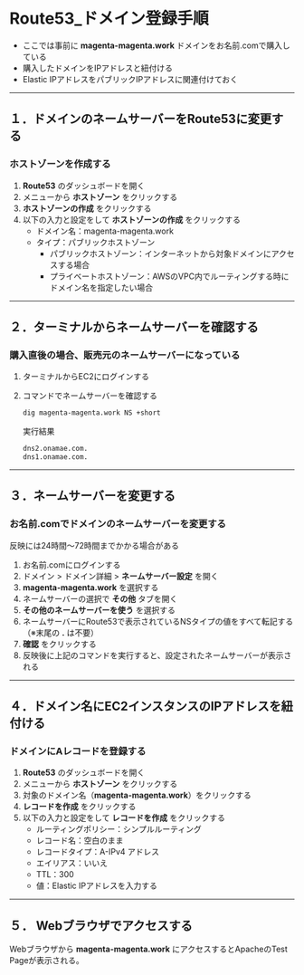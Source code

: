 # Route53_ドメイン登録手順

* ここでは事前に __magenta-magenta.work__ ドメインをお名前.comで購入している
* 購入したドメインをIPアドレスと紐付ける
* Elastic IPアドレスをパブリックIPアドレスに関連付けておく

***

## １．ドメインのネームサーバーをRoute53に変更する

### ホストゾーンを作成する

1. __Route53__ のダッシュボードを開く
2. メニューから __ホストゾーン__ をクリックする
3. __ホストゾーンの作成__ をクリックする
4. 以下の入力と設定をして __ホストゾーンの作成__ をクリックする
    * ドメイン名：magenta-magenta.work
    * タイプ：パブリックホストゾーン
      * パブリックホストゾーン：インターネットから対象ドメインにアクセスする場合
      * プライベートホストゾーン：AWSのVPC内でルーティングする時にドメイン名を指定したい場合

***

## ２．ターミナルからネームサーバーを確認する

### 購入直後の場合、販売元のネームサーバーになっている

1. ターミナルからEC2にログインする
2. コマンドでネームサーバーを確認する

    ```bash
    dig magenta-magenta.work NS +short
    ```

    実行結果

    ```bash
    dns2.onamae.com.
    dns1.onamae.com.
    ```

***

## ３．ネームサーバーを変更する

### お名前.comでドメインのネームサーバーを変更する

反映には24時間～72時間までかかる場合がある

1. お名前.comにログインする
2. ドメイン > ドメイン詳細 > __ネームサーバー設定__ を開く
3. __magenta-magenta.work__ を選択する
4. ネームサーバーの選択で __その他__ タブを開く
5. __その他のネームサーバーを使う__ を選択する
6. ネームサーバーにRoute53で表示されているNSタイプの値をすべて転記する（※末尾の __.__ は不要）
7. __確認__ をクリックする
8. 反映後に上記のコマンドを実行すると、設定されたネームサーバーが表示される

***

## ４．ドメイン名にEC2インスタンスのIPアドレスを紐付ける

### ドメインにAレコードを登録する

1. __Route53__ のダッシュボードを開く
2. メニューから __ホストゾーン__ をクリックする
3. 対象のドメイン名（__magenta-magenta.work__）をクリックする
4. __レコードを作成__ をクリックする
5. 以下の入力と設定をして __レコードを作成__ をクリックする
    * ルーティングポリシー：シンプルルーティング
    * レコード名：空白のまま
    * レコードタイプ：A-IPv4 アドレス
    * エイリアス：いいえ
    * TTL：300
    * 値：Elastic IPアドレスを入力する

***

## ５． Webブラウザでアクセスする

Webブラウザから __magenta-magenta.work__ にアクセスするとApacheのTest Pageが表示される。

